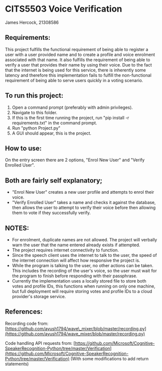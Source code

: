 # CITS5503 Voice Verification

James Hercock, 21308586

## Requirements:

This project fulfills the functional requirement of being able to register a user with a user provided name and to create a profile and voice enrolment associated with that name. It also fulfills the requirement of being able to verify a user that provides their name by using their voice. Due to the fact that the internet is being used for this service, there is inherently some latency and therefore this implementation fails to fulfill the non-functional requirement of being able to serve users quickly in a voting scenario.

## To run this project:

1. Open a command prompt (preferably with admin privileges).
2. Navigate to this folder.
3. If this is the first time running the project, run &quot;pip install -r requirements.txt&quot; in the command prompt.
4. Run &quot;python Project.py&quot;
5. A GUI should appear, this is the project.

## How to use:

On the entry screen there are 2 options, &quot;Enrol New User&quot; and &quot;Verify Enrolled User&quot;.

## Both are fairly self explanatory;

- &quot;Enrol New User&quot; creates a new user profile and attempts to enrol their voice.
- &quot;Verify Enrolled User&quot; takes a name and checks it against the database, then allows the user to attempt to verify their voice before then allowing them to vote if they successfully verify.

## NOTES:

- For enrolment, duplicate names are not allowed. The project will verbally warn the user that the name entered already exists if attempted.
- The project requires internet connectivity to function.
- Since the speech client uses the internet to talk to the user, the speed of the internet connection will affect how responsive the project is.
- While the program is talking to the user, no other actions can be taken. This includes the recording of the user&#39;s voice, so the user must wait for the program to finish before responding with their passphrase.
- Currently the implementation uses a locally stored file to store both votes and profile IDs, this functions when running on only one machine, but full deployment will require storing votes and profile IDs to a cloud provider&#39;s storage service.

## References:

Recording code from: [https://github.com/ayush1794/wave\_mixer/blob/master/recording.py](https://github.com/ayush1794/wave_mixer/blob/master/recording.py)

Code handling API requests from: [https://github.com/Microsoft/Cognitive-SpeakerRecognition-Python/tree/master/Verification](https://github.com/Microsoft/Cognitive-SpeakerRecognition-Python/tree/master/Verification)
(With some modifications to add return statements)
